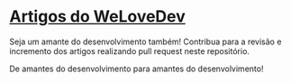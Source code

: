 # [Artigos do WeLoveDev](http://www.welovedev.com.br/)

Seja um amante do desenvolvimento também! Contribua para a revisão e incremento dos artigos realizando pull request neste repositório.

De amantes do desenvolvimento para amantes do desenvolvimento!
